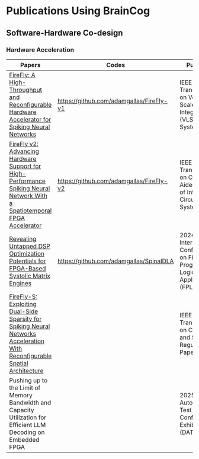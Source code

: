# Publications Using BrainCog 
## Software-Hardware Co-design


### Hardware Acceleration
| Papers                                                       | Codes                                    | Publisher                                                    |
| ------------------------------------------------------------ | ---------------------------------------- | ------------------------------------------------------------ |
| [FireFly: A High-Throughput and Reconfigurable Hardware Accelerator for Spiking Neural Networks](https://ieeexplore.ieee.org/abstract/document/10143752) | https://github.com/adamgallas/FireFly-v1 | IEEE Transactions on Very Large Scale Integration (VLSI) Systems |
| [FireFly v2: Advancing Hardware Support for High-Performance Spiking Neural Network With a Spatiotemporal FPGA Accelerator](https://ieeexplore.ieee.org/abstract/document/10478105) | https://github.com/adamgallas/FireFly-v2 | IEEE Transactions on Computer-Aided Design of Integrated Circuits and Systems |
| [Revealing Untapped DSP Optimization Potentials for FPGA-Based Systolic Matrix Engines](https://ieeexplore.ieee.org/abstract/document/10705564) | https://github.com/adamgallas/SpinalDLA  | 2024 34th International Conference on Field-Programmable Logic and Applications (FPL) |
| [FireFly-S: Exploiting Dual-Side Sparsity for Spiking Neural Networks Acceleration With Reconfigurable Spatial Architecture](https://ieeexplore.ieee.org/document/10754657) |                                          | IEEE Transactions on Circuits and Systems I: Regular Papers  |
| Pushing up to the Limit of Memory Bandwidth and Capacity Utilization for Efficient LLM Decoding on Embedded FPGA |                                          | 2025 Design, Automation & Test in Europe Conference & Exhibition (DATE) |


